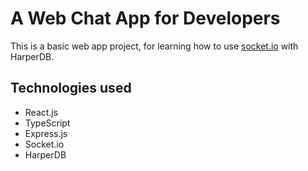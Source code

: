 # A Web Chat App for Developers

This is a basic web app project, for learning how to use [socket.io](https://socket.io) with HarperDB.

## Technologies used

- React.js
- TypeScript
- Express.js
- Socket.io
- HarperDB

